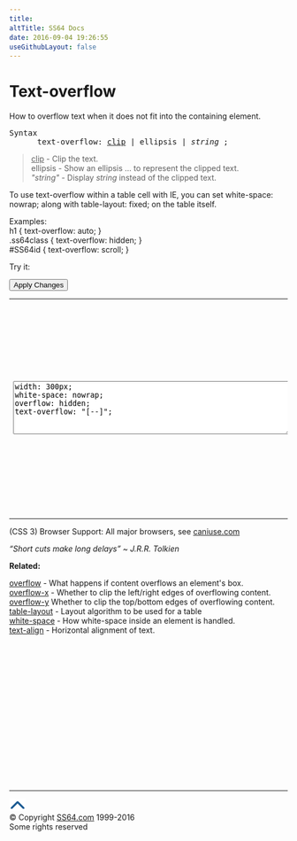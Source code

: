 ```yaml
---
title:
altTitle: SS64 Docs
date: 2016-09-04 19:26:55
useGithubLayout: false
---
```

<!-- #BeginLibraryItem "/Library/head_css.lbi" --><!-- #EndLibraryItem --><h1>Text-overflow</h1>
<p>How to overflow  text when it does not fit into the containing element.</p>
<pre>Syntax
      <span class="code">text-overflow</span>: <span class="code"><u>clip</u> | ellipsis</span> | <i>string</i> ;</pre>
<blockquote>
<p><span class="code"><u>clip</u></span> - Clip the text.<br>
<span class="code">ellipsis</span> - Show an ellipsis … to represent the clipped text.<br>
<span class="code"><i>"string"</i></span>  - Display <i>string</i> instead of the clipped text.</p>
</blockquote>
<p>To use text-overflow within a table cell with IE, you can set <span class="code">white-space: nowrap;</span> along with <span class="code">table-layout: fixed;</span> on the table itself.</p>
<p>Examples:<br>
  <span class="code">h1 { text-overflow: auto; }<br>
    .ss64class { text-overflow: hidden; }</span><br>
    <span class="code">#SS64id { text-overflow: scroll;  }</span>    <br>
</p>
<p>Try it:</p><input type="button" onclick="ApplyStyle()" value="Apply Changes">
<table style="table-layout: fixed;">
  <tbody><tr>
    <td><textarea name="tryit" id="trycode" cols="60" rows="6" onfocus="this.style.background='#fff';" onblur="this.style.background='#eee';" tabindex="1">width: 300px;
white-space: nowrap; 
overflow: hidden;
text-overflow: "[--]";
</textarea></td>
    <td><div id="tryresult">This long sentence will be truncated if we limit it to being just 300 px wide with no wrapping onto multiple lines. Of course a simpler alternative would be just writing a shorter sentence in the first place.</div></td>
  </tr>
</tbody></table>
<p>(CSS 3) Browser Support:  All major browsers, see <a href="http://caniuse.com/text-overflow">caniuse.com</a></p>
<p class="quote"><i>“Short cuts make long delays” ~ J.R.R. Tolkien</i></p><p><b>Related:</b></p>
<p><a href="overflow.html">overflow</a> - What happens if content overflows an element's box.<br>
<a href="overflow-x.html">overflow-x</a> - Whether to clip the left/right edges of overflowing content.<br>
<a href="overflow-y.html">overflow-y</a> Whether to clip the top/bottom edges of overflowing content.<br>
<a href="table-layout.html">table-layout</a> - Layout algorithm to be used for a table<br>
<a href="white-space.html">white-space</a> - How white-space inside an element is handled.<br>
<a href="text-align.html">text-align</a> - Horizontal alignment of text.</p><!-- #BeginLibraryItem "/Library/foot_css.lbi" --><p>
<!-- CSS -->
<ins class="adsbygoogle" style="display:inline-block;width:300px;height:250px" data-ad-client="ca-pub-6140977852749469" data-ad-slot="2739097502"></ins>
<script>
(adsbygoogle = window.adsbygoogle || []).push({});
</script></p>
<hr>
<div id="bl" class="footer"><a href="text-overflow.html#"><img src="../images/top.png" width="30" height="22" alt="Back to the Top"></a></div>
<div id="br" class="footer, tagline">© Copyright <a href="http://ss64.com/">SS64.com</a> 1999-2016<br>
Some rights reserved</div><!-- #EndLibraryItem -->

